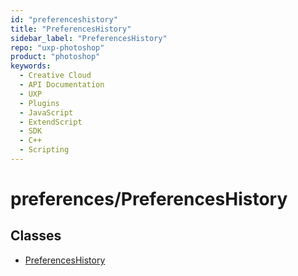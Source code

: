 ```yaml
---
id: "preferenceshistory"
title: "PreferencesHistory"
sidebar_label: "PreferencesHistory"
repo: "uxp-photoshop"
product: "photoshop"
keywords:
  - Creative Cloud
  - API Documentation
  - UXP
  - Plugins
  - JavaScript
  - ExtendScript
  - SDK
  - C++
  - Scripting
---
```


# preferences/PreferencesHistory

## Classes

- [PreferencesHistory](/ps_reference/classes/preferences/preferenceshistory/)
